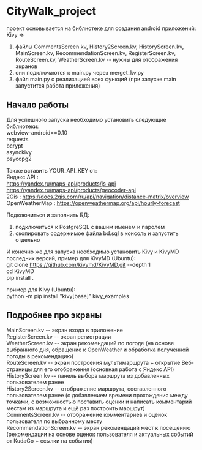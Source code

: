 # CityWalk_project

проект основывается на библиотеке для создания android приложений: Kivy =>
1. файлы CommentsScreen.kv, History2Screen.kv, HistoryScreen.kv, MainScreen.kv, RecommendationScreen.kv, RegisterScreen.kv, RouteScreen.kv, WeatherScreen.kv -- нужны для отображения экранов
2. они подключаются к main.py через merget_kv.py
3. файл main.py с реализацией всех функций (при запуске main запустится работа приложения)

## Начало работы

Для успешного запуска необходимо установить следующие библиотеки: \
webview-android==0.10 \
requests \
bcrypt \
asynckivy \
psycopg2 

Также вставить YOUR_API_KEY от: \
Яндекс API : \
https://yandex.ru/maps-api/products/js-api \
https://yandex.ru/maps-api/products/geocoder-api \
2Gis : https://docs.2gis.com/ru/api/navigation/distance-matrix/overview \
OpenWeatherMap : https://openweathermap.org/api/hourly-forecast 

Подключиться и заполнить БД: 
1. подключиться к PostgreSQL с вашим именем и паролем 
2. скопировать содержимое файла bd.sql в консоль и запустить отдельно 

И конечно же для запуска необходимо установить Kivy и KivyMD последних версий, пример для KivyMD (Ubuntu): \
git clone https://github.com/kivymd/KivyMD.git --depth 1 \
cd KivyMD \
pip install . 

пример для Kivy (Ubuntu): \
python -m pip install "kivy[base]" kivy_examples


## Подробнее про экраны
MainScreen.kv -- экран входа в приложение \
RegisterScreen.kv -- экран регистрации \
WeatherScreen.kv -- экран рекомендаций по погоде (на основе выбранного дня, обращение к OpenWeather и обработка полученной погоды в рекомендацию) \
RouteScreen.kv -- экран построения мультимаршрута + открытие Веб-страницы для его отображения (основная работа с Яндекс API)\
HistoryScreen.kv -- панель выбора маршрута из добавленных пользователем ранее \
History2Screen.kv -- отображение маршрута, составленного пользователем ранее (с добавлением времени прохождения между точками, с возможностью поставить оценки и написать комментарий местам из маршрута и ещё раз построить маршрут) \
CommentsScreen.kv -- отображение комментариев и оценок пользователя по выбранному месту \
RecommendationScreen.kv -- экран рекомендаций мест к посещению (рекомендации на основе оценок пользователя и актуальных событий от KudaGo + ссылки на события) 
